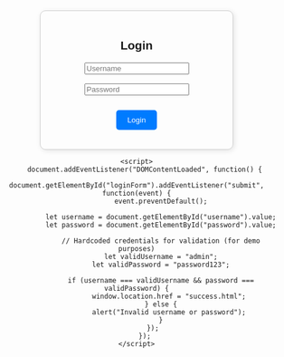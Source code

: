 <!DOCTYPE html>
<html lang="en">
<head>
    <meta charset="UTF-8">
    <meta name="viewport" content="width=device-width, initial-scale=1.0">
    <title>Login Page</title>
    <style>
        body {
            font-family: Arial, sans-serif;
            text-align: center;
            margin-top: 50px;
        }
        .container {
            max-width: 300px;
            margin: auto;
            padding: 20px;
            border: 1px solid #ccc;
            border-radius: 10px;
            box-shadow: 2px 2px 10px rgba(0, 0, 0, 0.1);
        }
        .btn {
            display: inline-block;
            margin-top: 10px;
            padding: 10px 20px;
            background-color: #007bff;
            color: white;
            text-decoration: none;
            border-radius: 5px;
            border: none;
            cursor: pointer;
        }
    </style>
</head>
<body>
    <div class="container">
        <h2>Login</h2>
        <form id="loginForm">
            <input type="text" id="username" placeholder="Username" required><br><br>
            <input type="password" id="password" placeholder="Password" required><br><br>
            <button type="submit" class="btn">Login</button>
        </form>
    </div>

    <script>
        document.addEventListener("DOMContentLoaded", function() {
            document.getElementById("loginForm").addEventListener("submit", function(event) {
                event.preventDefault();
                
                let username = document.getElementById("username").value;
                let password = document.getElementById("password").value;
                
                // Hardcoded credentials for validation (for demo purposes)
                let validUsername = "admin";
                let validPassword = "password123";
                
                if (username === validUsername && password === validPassword) {
                    window.location.href = "success.html";
                } else {
                    alert("Invalid username or password");
                }
            });
        });
    </script>
</body>
</html>
